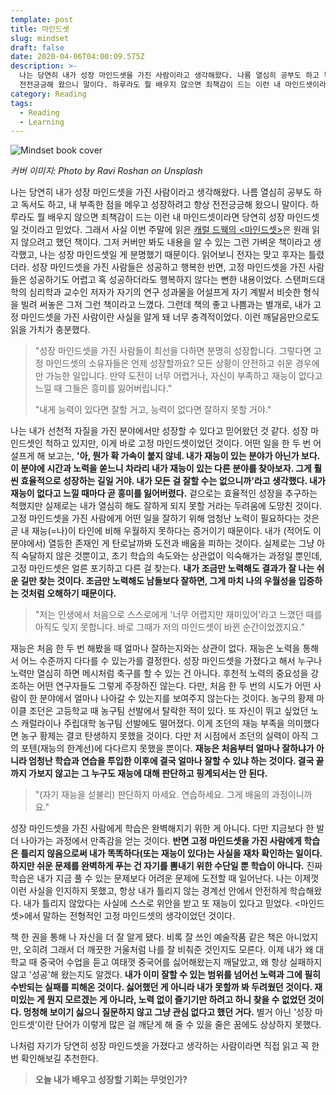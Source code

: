 ```yaml
---
template: post
title: 마인드셋
slug: mindset
draft: false
date: 2020-04-06T04:00:09.575Z
description: >-
  나는 당연히 내가 성장 마인드셋을 가진 사람이라고 생각해왔다. 나름 열심히 공부도 하고 독서도 하고, 내 부족한 점을 메우고 성장하려고 항상
  전전긍긍해 왔으니 말이다. 하루라도 뭘 배우지 않으면 죄책감이 드는 이런 내 마인드셋이라면 당연히 성장 마인드셋일 것이라고 믿었다.
category: Reading
tags:
  - Reading
  - Learning
---
```

![Mindset book cover](/media/ravi-roshan-_adus32i0jc-unsplash.jpg "Mindset")

_커버 이미지: Photo by Ravi Roshan on Unsplash_

나는 당연히 내가 성장 마인드셋을 가진 사람이라고 생각해왔다. 나름 열심히 공부도 하고 독서도 하고, 내 부족한 점을 메우고 성장하려고 항상 전전긍긍해 왔으니 말이다. 하루라도 뭘 배우지 않으면 죄책감이 드는 이런 내 마인드셋이라면 당연히 성장 마인드셋일 것이라고 믿었다. 그래서 사실 이번 주말에 읽은 [캐럴 드웩의 <마인드셋>](http://www.yes24.com/Product/Goods/51135913?scode=032&OzSrank=1)은 원래 읽지 않으려고 했던 책이다. 그저 커버만 봐도 내용을 알 수 있는 그런 가벼운 책이라고 생각했고, 나는 성장 마인드셋일 게 분명했기 때문이다. 읽어보니 전자는 맞고 후자는 틀렸더라. 성장 마인드셋을 가진 사람들은 성공하고 행복한 반면, 고정 마인드셋을 가진 사람들은 성공하기도 어렵고 혹 성공하더라도 행복하지 않다는 뻔한 내용이었다. 스탠퍼드대학의 심리학과 교수인 저자가 자기의 연구 성과물을 어설프게 자기 계발서 비슷한 형식을 빌려 써놓은 그저 그런 책이라고 느꼈다. 그런데 책의 좋고 나쁨과는 별개로, 내가 고정 마인드셋을 가진 사람이란 사실을 알게 돼 너무 충격적이었다. 이런 깨달음만으로도 읽을 가치가 충분했다.

> "성장 마인드셋을 가진 사람들이 최선을 다하면 분명히 성장합니다. 그렇다면 고정 마인드셋의 소유자들은 언제 성장할까요? 모든 상황이 안전하고 쉬운 경우에만 가능한 일입니다. 만약 도전이 너무 어렵거나, 자신이 부족하고 재능이 없다고 느낄 때 그들은 흥미를 잃어버립니다."
>
> "내게 능력이 있다면 잘할 거고, 능력이 없다면 잘하지 못할 거야."

나는 내가 선천적 자질을 가진 분야에서만 성장할 수 있다고 믿어왔던 것 같다. 성장 마인드셋인 척하고 있지만, 이게 바로 고정 마인드셋이었던 것이다. 어떤 일을 한 두 번 어설프게 해 보고는, **'아, 뭔가 확 가속이 붙지 않네. 내가 재능이 있는 분야가 아닌가 보다. 이 분야에 시간과 노력을 쏟느니 차라리 내가 재능이 있는 다른 분야를 찾아보자. 그게 훨씬 효율적으로 성장하는 길일 거야. 내가 모든 걸 잘할 수는 없으니까'라고 생각했다. 내가 재능이 없다고 느낄 때마다 곧 흥미를 잃어버렸다.** 겉으로는 효율적인 성장을 추구하는 척했지만 실제로는 내가 열심히 해도 잘하게 되지 못할 거라는 두려움에 도망친 것이다. 고정 마인드셋을 가진 사람에게 어떤 일을 잘하기 위해 엄청난 노력이 필요하다는 것은 곧 내 재능(=나)이 타인에 비해 우월하지 못하다는 증거이기 때문이다. 내가 (적어도 이 분야에서) 열등한 존재인 게 탄로날까봐 도전과 배움을 피하는 것이다. 실제로는 그냥 아직 숙달하지 않은 것뿐이고, 초기 학습의 속도와는 상관없이 익숙해가는 과정일 뿐인데, 고정 마인드셋은 얼른 포기하고 다른 걸 찾는다. **내가 조금만 노력해도 결과가 잘 나는 쉬운 길만 찾는 것이다. 조금만 노력해도 남들보다 잘하면, 그게 마치 나의 우월성을 입증하는 것처럼 오해하기 때문이다.**

> "저는 인생에서 처음으로 스스로에게 '너무 어렵지만 재미있어'라고 느꼈던 때를 아직도 잊지 못합니다. 바로 그때가 저의 마인드셋이 바뀐 순간이었겠지요."

재능은 처음 한 두 번 해봤을 때 얼마나 잘하는지와는 상관이 없다. 재능은 노력을 통해서 어느 수준까지 다다를 수 있는가를 결정한다. 성장 마인드셋을 가졌다고 해서 누구나 노력만 열심히 하면 메시처럼 축구를 할 수 있는 건 아니다. 후천적 노력의 중요성을 강조하는 어떤 연구자들도 그렇게 주장하진 않는다. 다만, 처음 한 두 번의 시도가 어떤 사람이 한 분야에서 얼마나 나아갈 수 있는지를 보여주지 않는다는 것이다. 농구의 황제 마이클 조던은 고등학교 때 농구팀 선발에서 탈락한 적이 있다. 또 자신이 뛰고 싶었던 노스 캐럴라이나 주립대학 농구팀 선발에도 떨어졌다. 이게 조던의 재능 부족을 의미했다면 농구 황제는 결코 탄생하지 못했을 것이다. 다만 저 시점에서 조던의 실력이 아직 그의 포텐(재능의 한계선)에 다다르지 못했을 뿐이다. **재능은 처음부터 얼마나 잘하냐가 아니라 엄청난 학습과 연습을 투입한 이후에 결국 얼마나 잘할 수 있냐 하는 것이다. 결국 끝까지 가보지 않고는 그 누구도 재능에 대해 판단하고 핑계되서는 안 된다.**

> "(자기 재능을 섣불리) 판단하지 마세요. 연습하세요. 그게 배움의 과정이니까요."

성장 마인드셋을 가진 사람에게 학습은 완벽해지기 위한 게 아니다. 다만 지금보다 한 발 더 나아가는 과정에서 만족감을 얻는 것이다. **반면 고정 마인드셋을 가진 사람에게 학습은 틀리지 않음으로써 내가 똑똑하다(또는 재능이 있다)는 사실을 재차 확인하는 일이다. 하지만 쉬운 문제를 완벽하게 푸는 건 자기를 뽐내기 위한 수단일 뿐 학습이 아니다.** 진짜 학습은 내가 지금 풀 수 있는 문제보다 어려운 문제에 도전할 때 일어난다. 나는 이제껏 이런 사실을 인지하지 못했고, 항상 내가 틀리지 않는 경계선 안에서 안전하게 학습해왔다. 내가 틀리지 않았다는 사실에 스스로 위안을 받고 또 재능이 있다고 믿었다. <마인드셋>에서 말하는 전형적인 고정 마인드셋의 생각이었던 것이다.

책 한 권을 통해 나 자신을 더 잘 알게 됐다. 비록 잘 쓰인 예술작품 같은 책은 아니었지만, 오히려 그래서 더 깨끗한 거울처럼 나를 잘 비춰준 것인지도 모른다. 이제 내가 왜 대학교 때 중국어 수업을 듣고 여태껏 중국어를 싫어해왔는지 깨달았고, 왜 항상 실패하지 않고 '성공'해 왔는지도 알겠다. **내가 이미 잘할 수 있는 범위를 넘어선 노력과 그에 필히 수반되는 실패를 피해온 것이다. 싫어했던 게 아니라 내가 못할까 봐 두려웠던 것이다. 재미있는 게 뭔지 모르겠는 게 아니라, 노력 없이 즐기기만 하려고 하니 찾을 수 없었던 것이다. 멍청해 보이기 싫으니 질문하지 않고 그냥 관심 없다고 했던 거다.** 별거 아닌 '성장 마인드셋'이란 단어가 이렇게 많은 걸 깨닫게 해 줄 수 있을 줄은 꿈에도 상상하지 못했다.

나처럼 자기가 당연히 성장 마인드셋을 가졌다고 생각하는 사람이라면 직접 읽고 꼭 한번 확인해보길 추천한다.

> **오늘 내가 배우고 성장할 기회는 무엇인가?**

